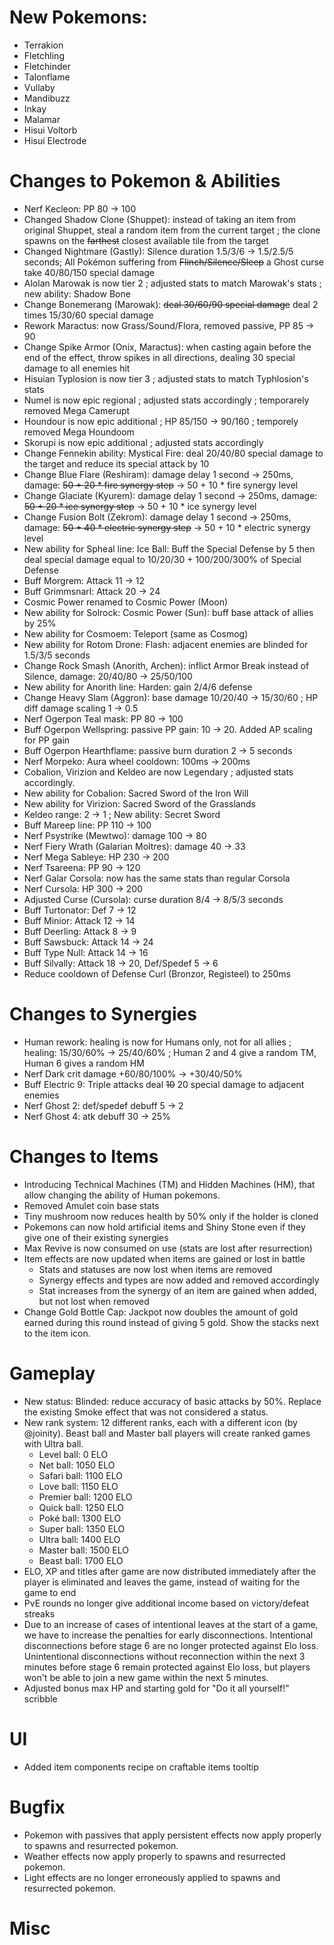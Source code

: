 # New Pokemons:

- Terrakion
- Fletchling
- Fletchinder
- Talonflame
- Vullaby
- Mandibuzz
- Inkay
- Malamar
- Hisui Voltorb
- Hisui Electrode

# Changes to Pokemon & Abilities

- Nerf Kecleon: PP 80 → 100
- Changed Shadow Clone (Shuppet): instead of taking an item from original Shuppet, steal a random item from the current target ; the clone spawns on the ~~farthest~~ closest available tile from the target
- Changed Nightmare (Gastly): Silence duration 1.5/3/6 → 1.5/2.5/5 seconds; All Pokémon suffering from ~~Flinch/Silence/Sleep~~ a Ghost curse take 40/80/150 special damage
- Alolan Marowak is now tier 2 ; adjusted stats to match Marowak's stats ; new ability: Shadow Bone
- Change Bonemerang (Marowak): ~~deal 30/60/90 special damage~~ deal 2 times 15/30/60 special damage
- Rework Maractus: now Grass/Sound/Flora, removed passive, PP 85 → 90
- Change Spike Armor (Onix, Maractus): when casting again before the end of the effect, throw spikes in all directions, dealing 30 special damage to all enemies hit
- Hisuian Typlosion is now tier 3 ; adjusted stats to match Typhlosion's stats
- Numel is now epic regional ; adjusted stats accordingly ; temporarely removed Mega Camerupt
- Houndour is now epic additional ; HP 85/150 → 90/160 ; temporely removed Mega Houndoom
- Skorupi is now epic additional ; adjusted stats accordingly
- Change Fennekin ability: Mystical Fire: deal 20/40/80 special damage to the target and reduce its special attack by 10
- Change Blue Flare (Reshiram): damage delay 1 second → 250ms, damage: ~~50 + 20 * fire synergy step~~ → 50 + 10 * fire synergy level
- Change Glaciate (Kyurem): damage delay 1 second → 250ms, damage: ~~50 + 20 * ice synergy step~~ → 50 + 10 * ice synergy level
- Change Fusion Bolt (Zekrom): damage delay 1 second → 250ms, damage: ~~50 + 40 * electric synergy step~~ → 50 + 10 * electric synergy level
- New ability for Spheal line: Ice Ball: Buff the Special Defense by 5 then deal special damage equal to 10/20/30 + 100/200/300% of Special Defense
- Buff Morgrem: Attack 11 → 12
- Buff Grimmsnarl: Attack 20 → 24
- Cosmic Power renamed to Cosmic Power (Moon)
- New ability for Solrock: Cosmic Power (Sun): buff base attack of allies by 25%
- New ability for Cosmoem: Teleport (same as Cosmog)
- New ability for Rotom Drone: Flash: adjacent enemies are blinded for 1.5/3/5 seconds
- Change Rock Smash (Anorith, Archen): inflict Armor Break instead of Silence, damage: 20/40/80 → 25/50/100
- New ability for Anorith line: Harden: gain 2/4/6 defense
- Change Heavy Slam (Aggron): base damage 10/20/40 → 15/30/60 ; HP diff damage scaling 1 → 0.5
- Nerf Ogerpon Teal mask: PP 80 → 100
- Buff Ogerpon Wellspring: passive PP gain: 10 → 20. Added AP scaling for PP gain
- Buff Ogerpon Hearthflame: passive burn duration 2 → 5 seconds
- Nerf Morpeko: Aura wheel cooldown: 100ms → 200ms
- Cobalion, Virizion and Keldeo are now Legendary ; adjusted stats accordingly.
- New ability for Cobalion: Sacred Sword of the Iron Will
- New ability for Virizion: Sacred Sword of the Grasslands
- Keldeo range: 2 → 1 ; New ability: Secret Sword
- Buff Mareep line: PP 110 → 100
- Nerf Psystrike (Mewtwo): damage 100 → 80
- Nerf Fiery Wrath (Galarian Moltres): damage 40 → 33
- Nerf Mega Sableye: HP 230 → 200
- Nerf Tsareena: PP 90 → 120
- Nerf Galar Corsola: now has the same stats than regular Corsola
- Nerf Cursola: HP 300 → 200
- Adjusted Curse (Cursola): curse duration 8/4 → 8/5/3 seconds
- Buff Turtonator: Def 7 → 12
- Buff Minior: Attack 12 → 14
- Buff Deerling: Attack 8 → 9
- Buff Sawsbuck: Attack 14 → 24
- Buff Type Null: Attack 14 → 16
- Buff Silvally: Attack 18 → 20, Def/Spedef 5 → 6
- Reduce cooldown of Defense Curl (Bronzor, Registeel) to 250ms

# Changes to Synergies

- Human rework: healing is now for Humans only, not for all allies ; healing: 15/30/60% → 25/40/60% ; Human 2 and 4 give a random TM, Human 6 gives a random HM
- Nerf Dark crit damage +60/80/100% → +30/40/50%
- Buff Electric 9: Triple attacks deal ~~10~~ 20 special damage to adjacent enemies
- Nerf Ghost 2: def/spedef debuff 5 → 2
- Nerf Ghost 4: atk debuff 30 → 25%

# Changes to Items

- Introducing Technical Machines (TM) and Hidden Machines (HM), that allow changing the ability of Human pokemons.
- Removed Amulet coin base stats
- Tiny mushroom now reduces health by 50% only if the holder is cloned
- Pokemons can now hold artificial items and Shiny Stone even if they give one of their existing synergies
- Max Revive is now consumed on use (stats are lost after resurrection)
- Item effects are now updated when items are gained or lost in battle
    - Stats and statuses are now lost when items are removed
    - Synergy effects and types are now added and removed accordingly
    - Stat increases from the synergy of an item are gained when added, but not lost when removed
- Change Gold Bottle Cap: Jackpot now doubles the amount of gold earned during this round instead of giving 5 gold. Show the stacks next to the item icon.

# Gameplay

- New status: Blinded: reduce accuracy of basic attacks by 50%. Replace the existing Smoke effect that was not considered a status.
- New rank system: 12 different ranks, each with a different icon (by @joinity). Beast ball and Master ball players will create ranked games with Ultra ball.
  - Level ball: 0 ELO
  - Net ball: 1050 ELO
  - Safari ball: 1100 ELO
  - Love ball: 1150 ELO
  - Premier ball: 1200 ELO
  - Quick ball: 1250 ELO
  - Poké ball: 1300 ELO
  - Super ball: 1350 ELO
  - Ultra ball: 1400 ELO
  - Master ball: 1500 ELO
  - Beast ball: 1700 ELO
- ELO, XP and titles after game are now distributed immediately after the player is eliminated and leaves the game, instead of waiting for the game to end
- PvE rounds no longer give additional income based on victory/defeat streaks
- Due to an increase of cases of intentional leaves at the start of a game, we have to increase the penalties for early disconnections. Intentional disconnections before stage 6 are no longer protected against Elo loss. Unintentional disconnections without reconnection within the next 3 minutes before stage 6 remain protected against Elo loss, but players won't be able to join a new game within the next 5 minutes.
- Adjusted bonus max HP and starting gold for "Do it all yourself!" scribble

# UI

- Added item components recipe on craftable items tooltip

# Bugfix

- Pokemon with passives that apply persistent effects now apply properly to spawns and resurrected pokemon.
- Weather effects now apply properly to spawns and resurrected pokemon.
- Light effects are no longer erroneously applied to spawns and resurrected pokemon.

# Misc
